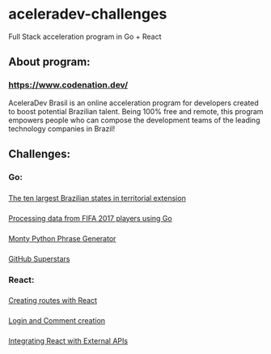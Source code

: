 # aceleradev-challenges
 Full Stack acceleration program in Go + React
 
## About program:
### <a href="https://www.codenation.dev/">https://www.codenation.dev/</a>

AceleraDev Brasil is an online acceleration program for developers created to boost potential Brazilian talent. Being 100% free and remote, this program empowers people who can compose the development teams of the leading technology companies in Brazil!

## Challenges:

### Go:
### <a href="https://github.com/hick97/aceleradev-challenges/blob/master/go-0/README.md">
The ten largest Brazilian states in territorial extension</a><br>
### <a href="https://github.com/hick97/aceleradev-challenges/blob/master/go-2/README.md">
Processing data from FIFA 2017 players using Go</a><br>
### <a href="https://github.com/hick97/aceleradev-challenges/blob/master/go-3/README.md">
 Monty Python Phrase Generator</a><br>
### <a href="https://github.com/hick97/aceleradev-challenges/blob/master/go-4/README.md">
 GitHub Superstars</a><br>

### React:
### <a href="https://github.com/hick97/aceleradev-challenges/blob/master/react-1/README.md">
Creating routes with React</a><br>
### <a href="https://github.com/hick97/aceleradev-challenges/blob/master/react-2/README.md">
Login and Comment creation</a><br>
### <a href="https://github.com/hick97/aceleradev-challenges/blob/master/react-3/README.md">
Integrating React with External APIs</a><br>




